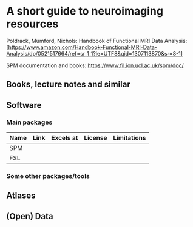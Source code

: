 # A short guide to neuroimaging resources

Poldrack, Mumford, Nichols: Handbook of Functional MRI Data Analysis: [https://www.amazon.com/Handbook-Functional-MRI-Data-Analysis/dp/0521517664/ref=sr_1_1?ie=UTF8&qid=1307113870&sr=8-1]

SPM documentation and books: https://www.fil.ion.ucl.ac.uk/spm/doc/

## Books, lecture notes and similar

## Software

### Main packages

| Name   | Link | Excels at | License | Limitations |
|--------|------|-----------|---------|-------------|
| SPM    |      |           |         |             |
| FSL    |      |           |         |             |

### Some other packages/tools

## Atlases

## (Open) Data
